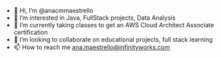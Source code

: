 - 👋 Hi, I’m @anacmmaestrello
- 👀 I’m interested in Java, FullStack projects, Data Analysis
- 🌱 I’m currently taking classes to get an AWS Cloud Architect Associate certification
- 💞️ I’m looking to collaborate on educational projects, full stack learning
- 📫 How to reach me ana.maestrello@infinityworks.com

<!---
anacmmaestrello/anacmmaestrello is a ✨ special ✨ repository because its `README.md` (this file) appears on your GitHub profile.
You can click the Preview link to take a look at your changes.
--->
